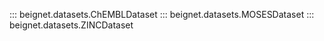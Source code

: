 ::: beignet.datasets.ChEMBLDataset
::: beignet.datasets.MOSESDataset
::: beignet.datasets.ZINCDataset
